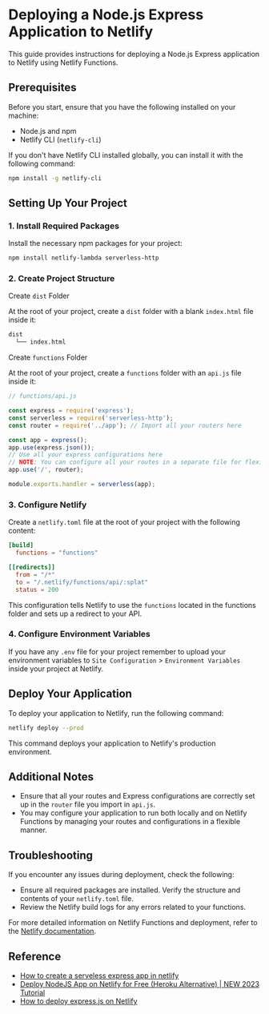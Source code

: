 # Deploying a Node.js Express Application to Netlify
This guide provides instructions for deploying a Node.js Express application to Netlify using Netlify Functions.

## Prerequisites
Before you start, ensure that you have the following installed on your machine:
- Node.js and npm
- Netlify CLI (`netlify-cli`)

If you don't have Netlify CLI installed globally, you can install it with the following command:

```bash
npm install -g netlify-cli
```

## Setting Up Your Project
### 1. Install Required Packages
Install the necessary npm packages for your project:

```bash
npm install netlify-lambda serverless-http
```

### 2. Create Project Structure
Create `dist` Folder

At the root of your project, create a `dist` folder with a blank `index.html` file inside it:

```bash
dist
  └── index.html
```

Create `functions` Folder

At the root of your project, create a `functions` folder with an `api.js` file inside it:

```javascript
// functions/api.js

const express = require('express');
const serverless = require('serverless-http');
const router = require('../app'); // Import all your routers here

const app = express();
app.use(express.json());
// Use all your express configurations here
// NOTE: You can configure all your routes in a separate file for flexibility with running the project via Netlify Functions as well as a normal Express application
app.use('/', router);

module.exports.handler = serverless(app);

```

### 3. Configure Netlify
Create a `netlify.toml` file at the root of your project with the following content:

```toml
[build]
  functions = "functions"

[[redirects]]
  from = "/*"
  to = "/.netlify/functions/api/:splat"
  status = 200
```

This configuration tells Netlify to use the `functions` located in the functions folder and sets up a redirect to your API.

### 4. Configure Environment Variables
If you have any `.env` file for your project remember to upload your environment variables to `Site Configuration` > `Environment Variables` inside your project at Netlify.

## Deploy Your Application
To deploy your application to Netlify, run the following command:

```bash
netlify deploy --prod
```

This command deploys your application to Netlify's production environment.

## Additional Notes

- Ensure that all your routes and Express configurations are correctly set up in the `router` file you import in `api.js`.
- You may configure your application to run both locally and on Netlify Functions by managing your routes and configurations in a flexible manner.

## Troubleshooting
If you encounter any issues during deployment, check the following:

- Ensure all required packages are installed.
Verify the structure and contents of your `netlify.toml` file.
- Review the Netlify build logs for any errors related to your functions.

For more detailed information on Netlify Functions and deployment, refer to the [Netlify documentation](https://docs.netlify.com/functions/overview/).

## Reference
- [How to create a serveless express app in netlify](https://youtu.be/q1TrsvKdpcU?si=lhT3g68FrmMfrIhP)
- [Deploy NodeJS App on Netlify for Free (Heroku Alternative) | NEW 2023 Tutorial](https://youtu.be/8x0Dty5D6CA?si=SFcjGP_zFrxDPjGY)
- [How to deploy express.js on Netlify](https://youtu.be/hQAu0YEIF0g?si=8f5u0NKFctG-3PWe)